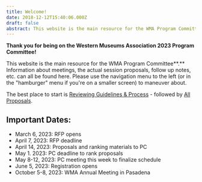 ```yaml
---
title: Welcome!
date: 2018-12-12T15:40:06.000Z
draft: false
abstract: This website is the main resource for the WMA Program Committee.
---
```

**Thank you for being on the Western Museums Association 2023 Program Committee!** 

This website is the main resource for the WMA Program Committee**.** Information about meetings, the actual session proposals, follow up notes, etc. can all be found here. Please use the navigation menu to the left (or in the "hamburger" menu if you're on a smaller screen) to maneuver about.

The best place to start is [Reviewing Guidelines & Process](https://pc.westmuse.org/pc-materials/) - followed by [All Proposals](/proposals/).

## Important Dates:

* March 6, 2023: RFP opens
* April 7, 2023: RFP deadline
* April 14, 2023: Proposals and ranking materials to PC
* May 1. 2023: PC deadline to rank proposals
* May 8-12, 2023: PC meeting this week to finalize schedule
* June 5, 2023: Registration opens
* October 5-8, 2023: WMA Annual Meeting in Pasadena